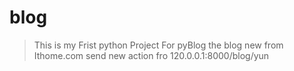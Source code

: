 # blog

> This is my Frist python Project For pyBlog 
> the blog new from Ithome.com 
> send new action fro 120.0.0.1:8000/blog/yun
